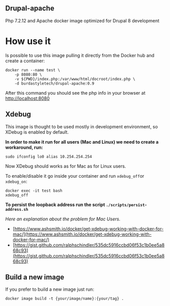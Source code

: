 Drupal-apache
--------------------
Php 7.2.12 and Apache docker image optimized for Drupal 8 development

# How use it
Is possible to use this image pulling it directly from the Docker hub and create a container:
```
docker run --name test \
    -p 8080:80 \
    -v ${PWD}/index.php:/var/www/html/docroot/index.php \
    -d burdastyletech/drupal-apache:0.9
```
After this command you should see the php info in your browser at [http://localhost:8080](http://localhost:8080)

## Xdebug
This image is thought to be used mostly in development environment, so XDebug is enabled by default.

**In order to make it run for all users (Mac and Linux) we need to create a workaround, run:**
```
sudo ifconfig lo0 alias 10.254.254.254
```

Now XDebug should works as for Mac as for Linux users.

To enable/disable it go inside your container and run ```xdebug_off```or ```xdebug_on```:
```
docker exec -it test bash
xdebug_off
```

**To persist the loopback address run the script ```./scripts/persist-address.sh```**

*Here an explanation about the problem for Mac Users.*
- [https://www.ashsmith.io/docker/get-xdebug-working-with-docker-for-mac/](https://www.ashsmith.io/docker/get-xdebug-working-with-docker-for-mac/)
- [https://gist.github.com/ralphschindler/535dc5916ccbd06f53c1b0ee5a868c93](https://gist.github.com/ralphschindler/535dc5916ccbd06f53c1b0ee5a868c93)


## Build a new image
If you prefer to build a new image just run:
```
docker image build -t {your/image/name}:{your/tag} .
```



